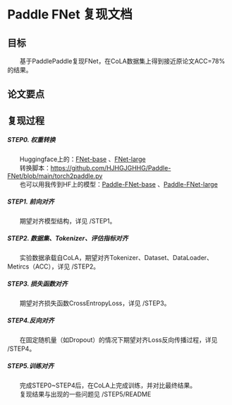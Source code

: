 # Paddle FNet 复现文档
## 目标
&emsp;&emsp;基于PaddlePaddle复现FNet，在CoLA数据集上得到接近原论文ACC=78%的结果。
## 论文要点

## 复现过程
##### STEP0. 权重转换
&emsp;&emsp;Huggingface上的：[FNet-base](https://huggingface.co/google/fnet-base) 、[FNet-large ](https://huggingface.co/google/fnet-large)   
&emsp;&emsp;转换脚本：https://github.com/HJHGJGHHG/Paddle-FNet/blob/main/torch2paddle.py  
&emsp;&emsp;也可以用我传到HF上的模型：[Paddle-FNet-base](https://huggingface.co/google/fnet-base) 、[Paddle-FNet-large](https://huggingface.co/google/fnet-large)  

##### STEP1. 前向对齐
&emsp;&emsp;期望对齐模型结构，详见 /STEP1。  

##### STEP2. 数据集、Tokenizer、评估指标对齐
&emsp;&emsp;实验数据承载自CoLA，期望对齐Tokenizer、Dataset、DataLoader、Metircs（ACC），详见 /STEP2。  

##### STEP3. 损失函数对齐
&emsp;&emsp;期望对齐损失函数CrossEntropyLoss，详见 /STEP3。  

##### STEP4.反向对齐
&emsp;&emsp;在固定随机量（如Dropout）的情况下期望对齐Loss反向传播过程，详见 /STEP4。

##### STEP5.训练对齐
&emsp;&emsp;完成STEP0~STEP4后，在CoLA上完成训练，并对比最终结果。  
&emsp;&emsp;复现结果与出现的一些问题见 /STEP5/README
